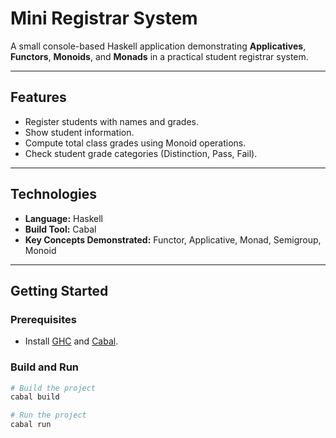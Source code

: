 # Mini Registrar System

A small console-based Haskell application demonstrating **Applicatives**, **Functors**, **Monoids**, and **Monads** in a practical student registrar system.

---

## Features

- Register students with names and grades.
- Show student information.
- Compute total class grades using Monoid operations.
- Check student grade categories (Distinction, Pass, Fail).

---

## Technologies

- **Language:** Haskell
- **Build Tool:** Cabal
- **Key Concepts Demonstrated:** Functor, Applicative, Monad, Semigroup, Monoid

---

## Getting Started

### Prerequisites

- Install [GHC](https://www.haskell.org/ghc/) and [Cabal](https://www.haskell.org/cabal/).

### Build and Run

```bash
# Build the project
cabal build

# Run the project
cabal run
